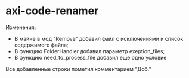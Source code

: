 # axi-code-renamer

Изменения:
- В майне в мод "Remove" добавил файл с исключениями и список содержимого файла;
- В функцию FolderHandler добавил параметр exeption_files;
- В функцию need_to_process_file добавил еще одно условие

Все добавленные строки пометил комментарием "Доб."
